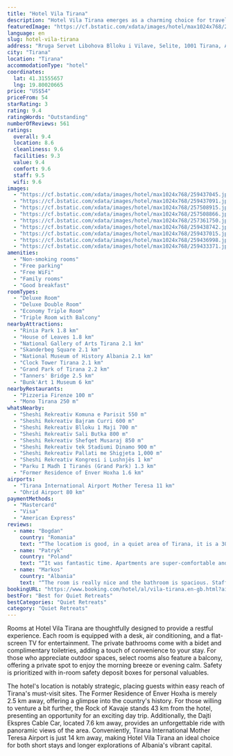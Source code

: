 ```yaml
---
title: "Hotel Vila Tirana"
description: "Hotel Vila Tirana emerges as a charming choice for travelers seeking a blend of comfort and convenience in the heart of Tirana."
featuredImage: "https://cf.bstatic.com/xdata/images/hotel/max1024x768/259437045.jpg?k=78f46d99bed1a173c023f1844145e74dd29e38b34499b5858851a3afc7b35d08&o=&hp=1"
language: en
slug: hotel-vila-tirana
address: "Rruga Servet Libohova Blloku i Vilave, Selite, 1001 Tirana, Albania"
city: "Tirana"
location: "Tirana"
accommodationType: "hotel"
coordinates:
  lat: 41.31555657
  lng: 19.80020665
price: "US$54"
priceFrom: 54
starRating: 3
rating: 9.4
ratingWords: "Outstanding"
numberOfReviews: 561
ratings:
  overall: 9.4
  location: 8.6
  cleanliness: 9.6
  facilities: 9.3
  value: 9.4
  comfort: 9.6
  staff: 9.5
  wifi: 9.6
images:
  - "https://cf.bstatic.com/xdata/images/hotel/max1024x768/259437045.jpg?k=78f46d99bed1a173c023f1844145e74dd29e38b34499b5858851a3afc7b35d08&o=&hp=1"
  - "https://cf.bstatic.com/xdata/images/hotel/max1024x768/259437091.jpg?k=abcd56ffc6ac8e07e5170f2a022df85b20ef8f7fedeeec7a4fbe2ca6d0e10964&o=&hp=1"
  - "https://cf.bstatic.com/xdata/images/hotel/max1024x768/257508915.jpg?k=2fb22dfe9f792e1a696a7f2e30ba39df217de33d55ca5ac875c11f8699a8cc3c&o=&hp=1"
  - "https://cf.bstatic.com/xdata/images/hotel/max1024x768/257508866.jpg?k=1b50b93d3fca63d39c8374e932f60f3903e0a2756ea1613adabec5e5f27e6ba9&o=&hp=1"
  - "https://cf.bstatic.com/xdata/images/hotel/max1024x768/257361750.jpg?k=cd2f23e0e2cc1e6b7e18a002df863ef7979fc3198b65502a592d499287e8100a&o=&hp=1"
  - "https://cf.bstatic.com/xdata/images/hotel/max1024x768/259438742.jpg?k=6b7effe8b73b1b343aad8f16176c6a6a87e48a7dbb47be140a75b9e08ec3cf59&o=&hp=1"
  - "https://cf.bstatic.com/xdata/images/hotel/max1024x768/259437015.jpg?k=318ca170b48f674ca6f40daca9825c59100efc301064c04fd04c58191e0d19bd&o=&hp=1"
  - "https://cf.bstatic.com/xdata/images/hotel/max1024x768/259436998.jpg?k=8e5f8309cde41d1ca08e46c5d549c5d65f428792c6621b9c79abc3ed01ba3afd&o=&hp=1"
  - "https://cf.bstatic.com/xdata/images/hotel/max1024x768/259433371.jpg?k=5be1f4fb733a09d6b7543b3a27fc3c78c316265405171eeb644ed266119cddc2&o=&hp=1"
amenities:
  - "Non-smoking rooms"
  - "Free parking"
  - "Free WiFi"
  - "Family rooms"
  - "Good breakfast"
roomTypes:
  - "Deluxe Room"
  - "Deluxe Double Room"
  - "Economy Triple Room"
  - "Triple Room with Balcony"
nearbyAttractions:
  - "Rinia Park 1.8 km"
  - "House of Leaves 1.8 km"
  - "National Gallery of Arts Tirana 2.1 km"
  - "Skanderbeg Square 2.1 km"
  - "National Museum of History Albania 2.1 km"
  - "Clock Tower Tirana 2.1 km"
  - "Grand Park of Tirana 2.2 km"
  - "Tanners' Bridge 2.5 km"
  - "Bunk'Art 1 Museum 6 km"
nearbyRestaurants:
  - "Pizzeria Firenze 100 m"
  - "Mono Tirana 250 m"
whatsNearby:
  - "Sheshi Rekreativ Komuna e Parisit 550 m"
  - "Sheshi Rekreativ Bajram Curri 600 m"
  - "Sheshi Rekreativ Blloku 1 Maji 700 m"
  - "Sheshi Rekreativ Sali Butka 800 m"
  - "Sheshi Rekreativ Shefqet Musaraj 850 m"
  - "Sheshi Rekreativ tek Stadiumi Dinamo 900 m"
  - "Sheshi Rekreativ Pallati me Shigjeta 1,000 m"
  - "Sheshi Rekreativ Kongresi i Lushnjës 1 km"
  - "Parku I Madh I Tiranës (Grand Park) 1.3 km"
  - "Former Residence of Enver Hoxha 1.6 km"
airports:
  - "Tirana International Airport Mother Teresa 11 km"
  - "Ohrid Airport 80 km"
paymentMethods:
  - "Mastercard"
  - "Visa"
  - "American Express"
reviews:
  - name: "Bogdan"
    country: "Romania"
    text: "“The locatiom is good, in a quiet area of Tirana, it is a 30 min walk to the city center (about 2km). There are a few shops around, but you cannot pay by card in all of them. Also there are a few coffee shops and restaurants around.”"
  - name: "Patryk"
    country: "Poland"
    text: "“It was fantastic time. Apartments are super-comfortable and beautiful. Vila Tirana is lovely place with soul. Visi is very hospitable and care about every guest. You can feel here like in home. I am pretty sure, that we will be back there some day.”"
  - name: "Markos"
    country: "Albania"
    text: "“The room is really nice and the bathroom is spacious. Staff is helpful.”"
bookingURL: "https://www.booking.com/hotel/al/vila-tirana.en-gb.html?aid=8035640"
bestFor: "Best for Quiet Retreats"
bestCategories: "Quiet Retreats"
category: "Quiet Retreats"
---
```


Rooms at Hotel Vila Tirana are thoughtfully designed to provide a restful experience. Each room is equipped with a desk, air conditioning, and a flat-screen TV for entertainment. The private bathrooms come with a bidet and complimentary toiletries, adding a touch of convenience to your stay. For those who appreciate outdoor spaces, select rooms also feature a balcony, offering a private spot to enjoy the morning breeze or evening calm. Safety is prioritized with in-room safety deposit boxes for personal valuables.

The hotel's location is notably strategic, placing guests within easy reach of Tirana's must-visit sites. The Former Residence of Enver Hoxha is merely 2.5 km away, offering a glimpse into the country's history. For those willing to venture a bit further, the Rock of Kavaje stands 43 km from the hotel, presenting an opportunity for an exciting day trip. Additionally, the Dajti Ekspres Cable Car, located 7.6 km away, provides an unforgettable ride with panoramic views of the area. Conveniently, Tirana International Mother Teresa Airport is just 14 km away, making Hotel Vila Tirana an ideal choice for both short stays and longer explorations of Albania's vibrant capital.
